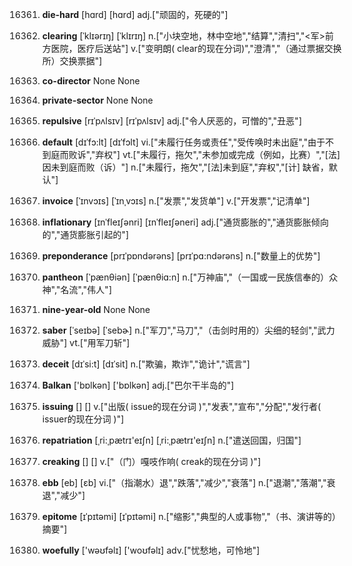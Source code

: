 16361. **die-hard**
[hɑrd]  [hɑrd]
adj.["顽固的，死硬的"]  

16362. **clearing**
[ˈklɪərɪŋ]  [ˈklɪrɪŋ]
n.["小块空地，林中空地","结算","清扫","<军>前方医院，医疗后送站"]  v.["变明朗( clear的现在分词)","澄清","（通过票据交换所）交换票据"]  

16363. **co-director**
None
None

16364. **private-sector**
None
None

16365. **repulsive**
[rɪˈpʌlsɪv]  [rɪˈpʌlsɪv]
adj.["令人厌恶的，可憎的","丑恶"]  

16366. **default**
[dɪˈfɔ:lt]  [dɪˈfɔlt]
vi.["未履行任务或责任","受传唤时未出庭","由于不到庭而败诉","弃权"]  vt.["未履行，拖欠","未参加或完成（例如，比赛）","[法]因未到庭而败（诉）"]  n.["未履行，拖欠","[法]未到庭","弃权","[计] 缺省，默认"]  

16367. **invoice**
[ˈɪnvɔɪs]  [ˈɪnˌvɔɪs]
n.["发票","发货单"]  v.["开发票","记清单"]  

16368. **inflationary**
[ɪnˈfleɪʃənri]  [ɪnˈfleɪʃəneri]
adj.["通货膨胀的","通货膨胀倾向的","通货膨胀引起的"]  

16369. **preponderance**
[prɪˈpɒndərəns]  [prɪˈpɑ:ndərəns]
n.["数量上的优势"]  

16370. **pantheon**
[ˈpænθiən]  [ˈpænθiɑ:n]
n.["万神庙","（一国或一民族信奉的）众神","名流","伟人"]  

16371. **nine-year-old**
None
None

16372. **saber**
[ˈseɪbə]  [ˈsebɚ]
n.["军刀","马刀","（击剑时用的）尖细的轻剑","武力威胁"]  vt.["用军刀斩"]  

16373. **deceit**
[dɪˈsi:t]  [dɪˈsit]
n.["欺骗，欺诈","诡计","谎言"]  

16374. **Balkan**
['bɒlkən]  ['bɒlkən]
adj.["巴尔干半岛的"]  

16375. **issuing**
[]  []
v.["出版( issue的现在分词 )","发表","宣布","分配","发行者( issuer的现在分词 )"]  

16376. **repatriation**
[ˌri:ˌpætrɪ'eɪʃn]  [ˌri:ˌpætrɪ'eɪʃn]
n.["遣送回国，归国"]  

16377. **creaking**
[]  []
v.["（门）嘎吱作响( creak的现在分词 )"]  

16378. **ebb**
[eb]  [ɛb]
vi.["（指潮水）退","跌落","减少","衰落"]  n.["退潮","落潮","衰退","减少"]  

16379. **epitome**
[ɪˈpɪtəmi]  [ɪˈpɪtəmi]
n.["缩影","典型的人或事物","（书、演讲等的）摘要"]  

16380. **woefully**
['wəʊfəlɪ]  ['woʊfəlɪ]
adv.["忧愁地，可怜地"]  

